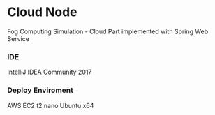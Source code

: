 # Cloud Node
Fog Computing Simulation - Cloud Part
implemented with Spring Web Service

### IDE
IntelliJ IDEA Community 2017

### Deploy Enviroment
AWS EC2 t2.nano
Ubuntu x64
